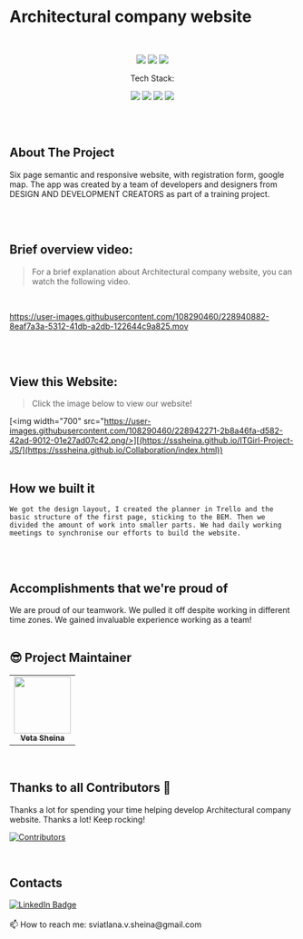 # Architectural company website
<br>

<p align="center">
    <img src="https://img.shields.io/github/issues/sssheina/Collaboration">
    <img src="https://img.shields.io/github/forks/sssheina/Collaboration">
    <img src="https://img.shields.io/github/stars/sssheina/Collaboration">
    
</p>

<p align="center">Tech Stack:</p>
<p align="center">
    <img src="https://img.shields.io/badge/html5-%23E34F26.svg?style=for-the-badge&logo=html5&logoColor=white"> 
    <img src="https://img.shields.io/badge/css3-%231572B6.svg?style=for-the-badge&logo=css3&logoColor=white">
    <img src="https://img.shields.io/badge/Sass-ff69b4?style=for-the-badge&logo=sass&logoColor=white">
  <img src="https://img.shields.io/badge/Bem-3BA3D0?style=for-the-badge&logo=bem&logoColor=white">

</p>
<br>
<br>

## About The Project

Six page semantic and responsive website, with registration form, google map. 
The app was created by a team of developers and designers from DESIGN AND DEVELOPMENT CREATORS as part of a training project.

<br>
<br>



## Brief overview video:
>For a brief explanation about Architectural company website, you can watch the following video.

<br>

https://user-images.githubusercontent.com/108290460/228940882-8eaf7a3a-5312-41db-a2db-122644c9a825.mov



<br>
<br>

## View this Website:
>Click the image below to view our website!


[<img width="700" src="https://user-images.githubusercontent.com/108290460/228942271-2b8a46fa-d582-42ad-9012-01e27ad07c42.png/>][(https://sssheina.github.io/ITGirl-Project-JS/](https://sssheina.github.io/Collaboration/index.html))
<br>
<br>

## How we built it

    We got the design layout, I created the planner in Trello and the basic structure of the first page, sticking to the BEM. Then we divided the amount of work into smaller parts. We had daily working meetings to synchronise our efforts to build the website.
<br>
<br>

## Accomplishments that we're proud of

We are proud of our teamwork. We pulled it off despite working in different time zones. We gained invaluable experience working as a team!
<br>
<br>

## 😎 Project Maintainer

<table>
  <tr>
<td align="center"><a href="https://github.com/sssheina"><img src="https://avatars.githubusercontent.com/u/108290460?v=4" width="100px;" alt=""/><br /><sub><b>Veta Sheina</b></sub></a></td></tr>
</table>
<br>


## Thanks to all Contributors 💪
Thanks a lot for spending your time helping develop Architectural company website. Thanks a lot! Keep rocking!

[![Contributors](https://contrib.rocks/image?repo=sssheina/ITGirl-Project-JS)](https://github.com/sssheina/Collaboration/graphs/contributors)

<br>


## Contacts

<a href="https://www.linkedin.com/in/veta-sheina-521666249" target="_blank">
    <img src="https://img.shields.io/badge/LinkedIn-blue?style=for-the-badge&logo=linkedin&logoColor=white" alt="LinkedIn Badge"/>
  </a>
<br>
<br>
📫 How to reach me: sviatlana.v.sheina@gmail.com
<br><br>

 

